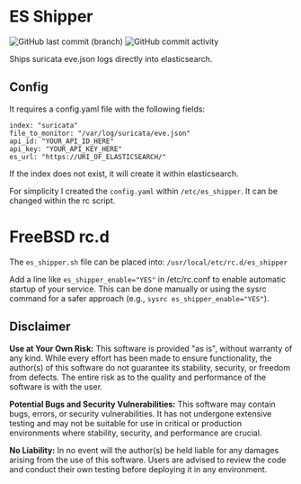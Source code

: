 # ES Shipper

![GitHub last commit (branch)](https://img.shields.io/github/last-commit/n0xy1/suricata_es_shipper/main) ![GitHub commit activity](https://img.shields.io/github/commit-activity/w/n0xy1/suricata_es_shipper)

Ships suricata eve.json logs directly into elasticsearch.

## Config

It requires a config.yaml file with the following fields:

```
index: "suricata"
file_to_monitor: "/var/log/suricata/eve.json"
api_id: "YOUR_API_ID_HERE"
api_key: "YOUR_API_KEY_HERE"
es_url: "https://URI_OF_ELASTICSEARCH/"
```

If the index does not exist, it will create it within elasticsearch.

For simplicity I created the `config.yaml` within `/etc/es_shipper`. It can be changed within the rc script.

# FreeBSD rc.d

The `es_shipper.sh` file can be placed into: `/usr/local/etc/rc.d/es_shipper` 

Add a line like `es_shipper_enable="YES"` in /etc/rc.conf to enable automatic startup of your service. This can be done manually or using the sysrc command for a safer approach (e.g., `sysrc es_shipper_enable="YES"`).



## Disclaimer

**Use at Your Own Risk:** This software is provided "as is", without warranty of any kind. While every effort has been made to ensure functionality, the author(s) of this software do not guarantee its stability, security, or freedom from defects. The entire risk as to the quality and performance of the software is with the user.

**Potential Bugs and Security Vulnerabilities:** This software may contain bugs, errors, or security vulnerabilities. It has not undergone extensive testing and may not be suitable for use in critical or production environments where stability, security, and performance are crucial.

**No Liability:** In no event will the author(s) be held liable for any damages arising from the use of this software. Users are advised to review the code and conduct their own testing before deploying it in any environment.
